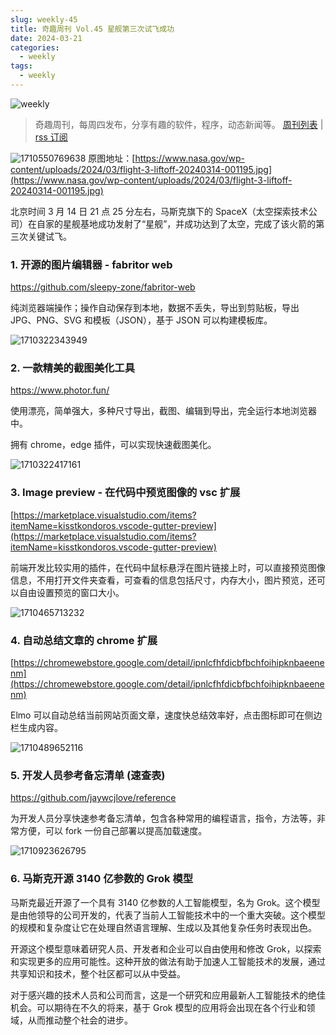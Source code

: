 ```yaml
---
slug: weekly-45
title: 奇趣周刊 Vol.45 星舰第三次试飞成功
date: 2024-03-21
categories:
  - weekly
tags:
  - weekly
---
```


![weekly](https://imgurl.zishu.me/weekly.webp)

> 奇趣周刊，每周四发布，分享有趣的软件，程序，动态新闻等。 [周刊列表](/categories/weekly/) | [rss 订阅](/categories/weekly/index.xml)

![1710550769638](https://imgurl.zishu.me/2024/03/1710550769638.webp)
原图地址：[https://www.nasa.gov/wp-content/uploads/2024/03/flight-3-liftoff-20240314-001195.jpg](https://www.nasa.gov/wp-content/uploads/2024/03/flight-3-liftoff-20240314-001195.jpg)

北京时间 3 月 14 日 21 点 25 分左右，马斯克旗下的 SpaceX（太空探索技术公司）在自家的星舰基地成功发射了“星舰”，并成功达到了太空，完成了该火箭的第三次关键试飞。

### 1. 开源的图片编辑器 - fabritor web

https://github.com/sleepy-zone/fabritor-web

纯浏览器端操作；操作自动保存到本地，数据不丢失，导出到剪贴板，导出 JPG、PNG、SVG 和模板（JSON），基于 JSON 可以构建模板库。

![1710322343949](https://imgurl.zishu.me/2024/03/1710322343949.webp)

### 2. 一款精美的截图美化工具

https://www.photor.fun/

使用漂亮，简单强大，多种尺寸导出，截图、编辑到导出，完全运行本地浏览器中。

拥有 chrome，edge 插件，可以实现快速截图美化。

![1710322417161](https://imgurl.zishu.me/2024/03/1710322417161.webp)

### 3. Image preview - 在代码中预览图像的 vsc 扩展

[https://marketplace.visualstudio.com/items?itemName=kisstkondoros.vscode-gutter-preview](https://marketplace.visualstudio.com/items?itemName=kisstkondoros.vscode-gutter-preview)

前端开发比较实用的插件，在代码中鼠标悬浮在图片链接上时，可以直接预览图像信息，不用打开文件夹查看，可查看的信息包括尺寸，内存大小，图片预览，还可以自由设置预览的窗口大小。

![1710465713232](https://imgurl.zishu.me/2024/03/1710465713232.webp)

### 4. 自动总结文章的 chrome 扩展

[https://chromewebstore.google.com/detail/ipnlcfhfdicbfbchfoihipknbaeenenm](https://chromewebstore.google.com/detail/ipnlcfhfdicbfbchfoihipknbaeenenm)

Elmo 可以自动总结当前网站页面文章，速度快总结效率好，点击图标即可在侧边栏生成内容。

![1710489652116](https://imgurl.zishu.me/2024/03/1710489652116.webp)

### 5. 开发人员参考备忘清单 (速查表)

https://github.com/jaywcjlove/reference

为开发人员分享快速参考备忘清单，包含各种常用的编程语言，指令，方法等，非常方便，可以 fork 一份自己部署以提高加载速度。

![1710923626795](https://imgurl.zishu.me/2024/03/1710923626795.webp)

### 6. 马斯克开源 3140 亿参数的 Grok 模型

马斯克最近开源了一个具有 3140 亿参数的人工智能模型，名为 Grok。这个模型是由他领导的公司开发的，代表了当前人工智能技术中的一个重大突破。这个模型的规模和复杂度让它在处理自然语言理解、生成以及其他复杂任务时表现出色。

开源这个模型意味着研究人员、开发者和企业可以自由使用和修改 Grok，以探索和实现更多的应用可能性。这种开放的做法有助于加速人工智能技术的发展，通过共享知识和技术，整个社区都可以从中受益。

对于感兴趣的技术人员和公司而言，这是一个研究和应用最新人工智能技术的绝佳机会。可以期待在不久的将来，基于 Grok 模型的应用将会出现在各个行业和领域，从而推动整个社会的进步。


